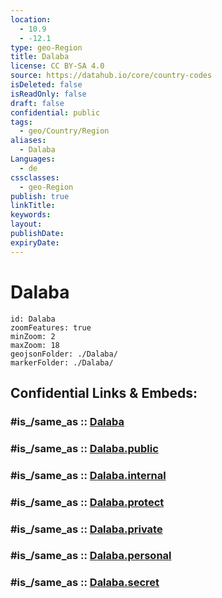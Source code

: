 ```yaml
---
location:
  - 10.9
  - -12.1
type: geo-Region
title: Dalaba
license: CC BY-SA 4.0
source: https://datahub.io/core/country-codes
isDeleted: false
isReadOnly: false
draft: false
confidential: public
tags:
  - geo/Country/Region
aliases:
  - Dalaba
Languages:
  - de
cssclasses:
  - geo-Region
publish: true
linkTitle:
keywords:
layout:
publishDate:
expiryDate:
---
```


# Dalaba

```leaflet
id: Dalaba
zoomFeatures: true 
minZoom: 2 
maxZoom: 18
geojsonFolder: ./Dalaba/
markerFolder: ./Dalaba/
```


## Confidential Links & Embeds: 

### #is_/same_as :: [Dalaba](/_Standards/Earth/Continent/Africa/Africa~West/Guinea/Regions~Guinea/Mamou/counties~Mamou/Dalaba.md) 

### #is_/same_as :: [Dalaba.public](/_public/Earth/Continent/Africa/Africa~West/Guinea/Regions~Guinea/Mamou/counties~Mamou/Dalaba.public.md) 

### #is_/same_as :: [Dalaba.internal](/_internal/Earth/Continent/Africa/Africa~West/Guinea/Regions~Guinea/Mamou/counties~Mamou/Dalaba.internal.md) 

### #is_/same_as :: [Dalaba.protect](/_protect/Earth/Continent/Africa/Africa~West/Guinea/Regions~Guinea/Mamou/counties~Mamou/Dalaba.protect.md) 

### #is_/same_as :: [Dalaba.private](/_private/Earth/Continent/Africa/Africa~West/Guinea/Regions~Guinea/Mamou/counties~Mamou/Dalaba.private.md) 

### #is_/same_as :: [Dalaba.personal](/_personal/Earth/Continent/Africa/Africa~West/Guinea/Regions~Guinea/Mamou/counties~Mamou/Dalaba.personal.md) 

### #is_/same_as :: [Dalaba.secret](/_secret/Earth/Continent/Africa/Africa~West/Guinea/Regions~Guinea/Mamou/counties~Mamou/Dalaba.secret.md)


